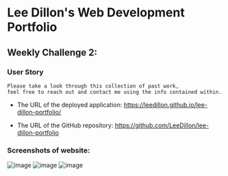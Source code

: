 # Lee Dillon's Web Development Portfolio

## Weekly Challenge 2: 
 
### User Story

```
Please take a look through this collection of past work, 
feel free to reach out and contact me using the info contained within.
```



* The URL of the deployed application: https://leedillon.github.io/lee-dillon-portfolio/

* The URL of the GitHub repository: https://github.com/LeeDillon/lee-dillon-portfolio

### Screenshots of website:
![image](https://user-images.githubusercontent.com/86656625/207419872-5bb38272-2829-4d85-bb5c-970da48a5d38.png)
![image](https://user-images.githubusercontent.com/86656625/207419952-8939bc34-c29f-43ca-91b7-44f29360ebdb.png)
![image](https://user-images.githubusercontent.com/86656625/207421631-66307fcf-8ad4-4dff-93de-3a8d50098e18.png)

